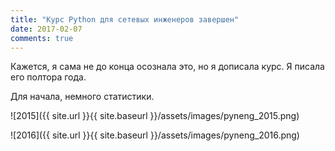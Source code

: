 ```yaml
---
title: "Курс Python для сетевых инженеров завершен"
date: 2017-02-07
comments: true
---
```


Кажется, я сама не до конца осознала это, но я дописала курс.
Я писала его полтора года.


Для начала, немного статистики.

![2015]({{ site.url }}{{ site.baseurl }}/assets/images/pyneng_2015.png)


![2016]({{ site.url }}{{ site.baseurl }}/assets/images/pyneng_2016.png)
